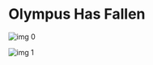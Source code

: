 # Olympus Has Fallen

![img 0](https://i.imgur.com/0LaW6UL.jpg)

![img 1](https://i.imgur.com/luyzcU5.jpg)

